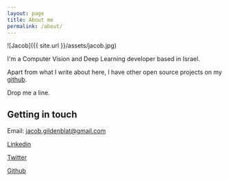 ```yaml
---
layout: page
title: About me
permalink: /about/
---
```


![Jacob]({{ site.url }}/assets/jacob.jpg)

I'm a Computer Vision and Deep Learning developer based in Israel.

Apart from what I write about here, I have other open source projects on my [github](http://github.com/jacobgil).

Drop me a line.


## Getting in touch
Email: jacob.gildenblat@gmail.com

[Linkedin](https://www.linkedin.com/in/jacob-gildenblat)

[Twitter](https://twitter.com/JacobGildenblat)

[Github](http://github.com/jacobgil)